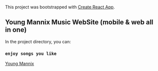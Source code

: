 This project was bootstrapped with [Create React App](https://github.com/facebook/create-react-app).

## Young Mannix Music WebSite (mobile & web all in one)

In the project directory, you can:

### `enjoy songs you like`

[Young Mannix](http://42.192.173.213/)

